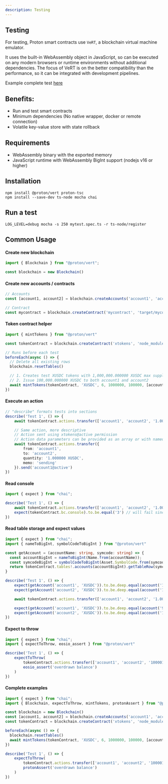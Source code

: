 ```yaml
---
description: Testing
---
```


## Testing

For testing, Proton smart contracts use `VeRT`, a blockchain virtual machine emulator. 

It uses the built-in WebAssembly object in JavaScript, so can be executed on any modern browsers or runtime environments without additional dependencies. The focus of VeRT is on the better compatibility than the performance, so it can be integrated with development pipelines.

Example complete test [here](https://github.com/jafri/ascdk-minimal/blob/9583a5d3d8ad8df2f1f52a21436a23c922abc546/assembly/escrow/escrow.spec.ts)

## Benefits:
- Run and test smart contracts
- Minimum dependencies (No native wrapper, docker or remote connection)
- Volatile key-value store with state rollback


## Requirements
- WebAssembly binary with the exported memory
- JavaScript runtime with WebAssembly BigInt support (nodejs v16 or higher)

## Installation
```
npm install @proton/vert proton-tsc
npm install --save-dev ts-node mocha chai
```

## Run a test
```
LOG_LEVEL=debug mocha -s 250 mytest.spec.ts -r ts-node/register
```

## Common Usage

#### Create new blockchain
```ts
import { Blockchain } from "@proton/vert";

const blockchain = new Blockchain()
```


#### Create new accounts / contracts
```ts
// Accounts
const [account1, account2] = blockchain.createAccounts('account1', 'account2')

// Contract
const mycontract = blockchain.createContract('mycontract', 'target/mycontract.contract', true)
```

#### Token contract helper
```ts
import { mintTokens } from "@proton/vert"

const tokenContract = blockchain.createContract('xtokens', 'node_modules/proton-tsc/external/xtokens/xtokens')

// Runs before each test
beforeEach(async () => {
  // Delete all existing rows
  blockchain.resetTables()

  // 1. Creates test XUSDC tokens with 1,000,000.000000 XUSDC max supply
  // 2. Issue 100,000.000000 XUSDC to both account1 and account2
  await mintTokens(tokenContract, 'XUSDC', 6, 1000000, 100000, [account1, account2])
})
```

#### Execute an action
```ts
// "describe" formats tests into sections
describe('Test 1', () => {
    await tokenContract.actions.transfer(['account1', 'account2', '1.000000 XUSDC', 'sending']).send('account1@active')

    // Same action, more descriptive
    // Action sent using xtokens@active permission
    // Action data parameters can be provided as an array or with named object
    await tokenContract.actions.transfer({
        from: 'account1',
        to: 'account2',
        quantity: '1.000000 XUSDC',
        memo: 'sending'
    }).send('account1@active')
})
```

#### Read console
```ts
import { expect } from "chai";

describe('Test 1', () => {
    await tokenContract.actions.transfer(['account1', 'account2', '1.000000 XUSDC', 'sending']).send()
    expect(tokenContract.bc.console).to.be.equal('3') // will fail since `transfer` action does not print() anything
})
```

#### Read table storage and expect values
```ts
import { expect } from "chai";
import { nameToBigInt, symbolCodeToBigInt } from "@proton/vert"

const getAccount = (accountName: string, symcode: string) => {
  const accountBigInt = nameToBigInt(Name.from(accountName));
  const symcodeBigInt = symbolCodeToBigInt(Asset.SymbolCode.from(symcode));
  return tokenContract.tables!.accounts(accountBigInt).getTableRow(symcodeBigInt)
}

describe('Test 1', () => {
    expect(getAccount('account1', 'XUSDC')).to.be.deep.equal(account('100000.000000 XUSDC'))
    expect(getAccount('account2', 'XUSDC')).to.be.deep.equal(account('100000.000000 XUSDC'))

    await tokenContract.actions.transfer(['account1', 'account2', '1.000000 XUSDC', 'sending']).send()

    expect(getAccount('account1', 'XUSDC')).to.be.deep.equal(account('99999.000000 XUSDC'))
    expect(getAccount('account2', 'XUSDC')).to.be.deep.equal(account('100001.000000 XUSDC'))
})
```

#### Expect to throw
```ts
import { expect } from "chai";
import { expectToThrow, eosio_assert } from "@proton/vert"

describe('Test 1', () => {
    expectToThrow(
        tokenContract.actions.transfer(['account1', 'account2', '100001.000000 XUSDC', 'sending']).send(),
        eosio_assert('overdrawn balance')
    )
})
```

#### Complete examples
```ts
import { expect } from "chai";
import { Blockchain, expectToThrow, mintTokens, protonAssert } from "@proton/vert"

const blockchain = new Blockchain()
const [account1, account2] = blockchain.createAccounts('account1', 'account2')
const tokenContract = blockchain.createContract('xtokens', 'node_modules/proton-tsc/external/xtokens/xtokens')

beforeEach(async () => {
  blockchain.resetTables()
  await mintTokens(tokenContract, 'XUSDC', 6, 1000000, 100000, [account1, account2])
})

describe('Test 1', () => {
    expectToThrow(
        tokenContract.actions.transfer(['account1', 'account2', '100001.000000 XUSDC', 'sending']).send(),
        protonAssert('overdrawn balance')
    )
})
```